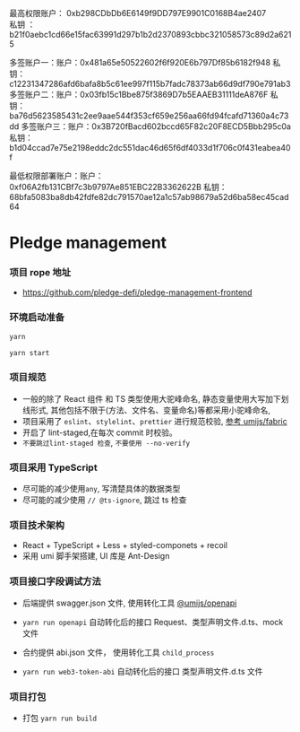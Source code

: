 最高权限账户： 0xb298CDbDb6E6149f9DD797E9901C0168B4ae2407  
私钥 ： b21f0aebc1cd66e15fac63991d297b1b2d2370893cbbc321058573c89d2a6215

多签账户一：账户：0x481a65e50522602f6f920E6b797Df85b6182f948 私钥：c12231347286afd6bafa8b5c61ee997f115b7fadc78373ab66d9df790e791ab3 多签账户二：账户：0x03fb15c1Bbe875f3869D7b5EAAEB31111deA876F 私钥：ba76d5623585431c2ee9aae544f353cf659e256aa66fd94fcafd71360a4c73dd 多签账户三：账户：0x3B720fBacd602bccd65F82c20F8ECD5Bbb295c0a  
私钥：b1d04ccad7e75e2198eddc2dc551dac46d65f6df4033d1f706c0f431eabea40f

最低权限部署账户：账户：0xf06A2fb131CBf7c3b9797Ae851EBC22B3362622B 私钥：68bfa5083ba8db42fdfe82dc791570ae12a1c57ab98679a52d6ba58ec45cad64

# Pledge management

### 项目 rope 地址

- https://github.com/pledge-defi/pledge-management-frontend

### 环境启动准备

```bash
yarn
```

```bash
yarn start
```

### 项目规范

- 一般的除了 React 组件 和 TS 类型使用大驼峰命名, 静态变量使用大写加下划线形式, 其他包括不限于(方法、文件名、变量命名)等都采用小驼峰命名,
- 项目采用了 `eslint`、`stylelint`、`prettier` 进行规范校验, [参考 umijs/fabric](https://github.com/umijs/fabric)
- 开启了 lint-staged,在每次 commit 时校验。
- `不要跳过lint-staged 检查`, `不要使用 --no-verify`

### 项目采用 TypeScript

- 尽可能的减少使用`any`, 写清楚具体的数据类型
- 尽可能的减少使用 `// @ts-ignore`, 跳过 ts 检查

### 项目技术架构

- React + TypeScript + Less + styled-componets + recoil
- 采用 umi 脚手架搭建, UI 库是 Ant-Design

### 项目接口字段调试方法

- 后端提供 swagger.json 文件, 使用转化工具 [@umijs/openapi](https://www.npmjs.com/package/@umijs/openapi)
- `yarn run openapi` 自动转化后的接口 Request、类型声明文件.d.ts、mock 文件

- 合约提供 abi.json 文件， 使用转化工具 `child_process`
- `yarn run web3-token-abi` 自动转化后的接口 类型声明文件.d.ts 文件

### 项目打包

- 打包 `yarn run build`
